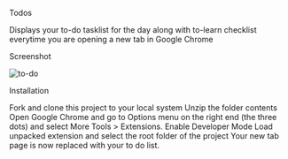 Todos

Displays your to-do tasklist for the day along with to-learn checklist everytime you are opening a new tab in Google Chrome

Screenshot

![to-do](https://github.com/user-attachments/assets/a410839d-93a8-45dc-a7f3-2dbde4f16866)


Installation

Fork and clone this project to your local system
Unzip the folder contents
Open Google Chrome and go to Options menu on the right end (the three dots) and select More Tools > Extensions.
Enable Developer Mode
Load unpacked extension and select the root folder of the project
Your new tab page is now replaced with your to do list.
